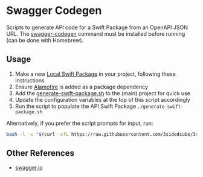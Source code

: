 # Swagger Codegen

Scripts to generate API code for a Swift Package from an OpenAPI JSON URL.
The [swagger-codegen](https://github.com/swagger-api/swagger-codegen) command must be installed before running (can be done with Homebrew).

## Usage

1. Make a new [Local Swift Package](https://developer.apple.com/documentation/xcode/organizing-your-code-with-local-packages) in your project, following these instructions
2. Ensure [Alamofire](https://github.com/Alamofire/Alamofire) is added as a package dependency
3. Add the [generate-swift-package.sh](https://github.com/3sidedcube/3SC-ios/blob/develop/SwaggerCodegen/generate-swift-package.sh) to the (main) project for quick use
4. Update the configuration variables at the top of this script accordingly
5. Run the script to populate the API Swift Package `./generate-swift-package.sh`

Alternatively, if you prefer the script prompts for input, run:
```bash
bash -l -c "$(curl -sfL https://raw.githubusercontent.com/3sidedcube/3sc-ios/develop/SwaggerCodegen/generate.sh)"
```

## Other References

* [swagger.io](https://swagger.io/tools/swagger-codegen/)

